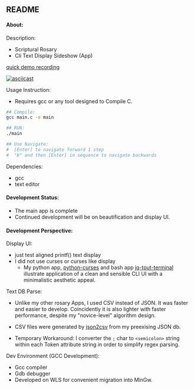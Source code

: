 ## README


#### About:

Description:

* Scriptural Rosary
* Cli Text Display Sideshow (App)

[quick demo recording](https://asciinema.org/a/262232)

[![asciicast](https://asciinema.org/a/262232.svg)](https://asciinema.org/a/262232)


Usage Instruction:

* Requires gcc or any tool designed to Compile C.

```bash
## Compile:
gcc main.c -o main

## RUN:
./main

## Use Navigate:
#  [Enter] to navigate forward 1 step
#  "b" and then [Enter] in sequence to navigate backwards
```

Dependencies:

* gcc
* text editor

#### Development Status:

* The main app is complete
* Continued development will be on beautification and display UI.

#### Development Perspective:

Display UI:

* just test aligned printf() text display
* I did not use curses or curses like display
	* My python app, [python-curses](https://github.com/mezcel/python-curses) and bash app [jq-tput-terminal](https://github.com/mezcel/jq-tput-terminal) illustrate application of a clean and sensible CLI UI with a minimalistic aesthetic appeal.

Text DB Parse:

* Unlike my other rosary Apps, I used CSV instead of JSON. It was faster and easier to develop. Coincidently it is also lighter with faster performance, despite my "novice-level" algorithm design.

* CSV files were generated by [json2csv](https://www.csvjson.com/json2csv) from my preexising JSON db.

* Temporary Workaround: I converter the ```;``` char to ```<semicolon>``` string within each Token attribute string in order to simplify regex parsing.

Dev Environment (GCC Development):

* Gcc compiler
* Gdb debugger
* Developed on WLS for convenient migration into MinGw.
